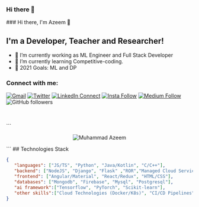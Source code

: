 ### Hi there 👋

<!--
**Azeemaj101/Azeemaj101** is a ✨ _special_ ✨ repository because its `README.md` (this file) appears on your GitHub profile.
-->### Hi there, I'm Azeem 👋

## I'm a Developer, Teacher and Researcher!
- 🔭 I’m currently working as ML Engineer and Full Stack Developer
- 🌱 I’m currently learning Competitive-coding.
- 🥅 2021 Goals: ML and DP

### Connect with me:

[![Gmail](https://img.shields.io/badge/%20-Send%20Mail-black?color=14171A&labelColor=ef5350&logo=gmail&logoColor=ffffff)](mailto:azeemaj101@gmail.com?subject=From%20GitHub&body=Hi,%20there.%20Found%20you%20from%20GitHub.)
[![Twitter](https://img.shields.io/twitter/url/https/twitter.com/cloudposse.svg?style=social&label=Follow%20%40saadhassan)](https://twitter.com/azeemaj101)
[![LinkedIn Connect](https://img.shields.io/badge/%20-Connect-black?color=14171A&labelColor=212121&logo=linkedin&logoColor=ffffff)](https://www.linkedin.com/in/azeemaj101/)
[![Insta Follow](https://img.shields.io/badge/%20-Follow-black?color=14171A&labelColor=d81b60&logo=instagram&logoColor=ffffff)](https://www.instagram.com/azeemaj101/)
[![Medium Follow](https://img.shields.io/badge/%20-Follow-black?color=14171A&labelColor=050404&logo=medium&logoColor=ffffff)](https://medium.com/@azeemaj101)
![GitHub followers](https://img.shields.io/github/followers/saadhaxxan?label=followers&style=social)

<br />
<br />
```
<p align="center"> <img src="https://komarev.com/ghpvc/?username=saadhaxxan" alt="Muhammad Azeem" /> </p>
```
## Technologies Stack

```json
{
   "languages": ["JS/TS", "Python", "Java/Kotlin", "C/C++"],
   "backend": ["NodeJS", "Django", "Flask" ,"ROR","Managed Cloud Services in AWS/Azure"],
   "frontend": ["Angular/Material", "React/Redux", "HTML/CSS"],
   "databases": ["Mongodb", "Firebase", "Mysql", "Postgresql"],
   "ai framework":["Tensorflow", "PyTorch", "Scikit-learn"],
   "other skills":["Cloud Technologies (Docker/K8s)", "CI/CD Pipelines", "Network Protocols & Programming", "Competitive Programming"]
}
```

